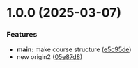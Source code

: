 # 1.0.0 (2025-03-07)


### Features

* **main:** make course structure ([e5c95de](https://github.com/AslanbekGr/-git-extended/commit/e5c95de7c3799e793e4262360fa9176348becca4))
* new origin2 ([05e87d8](https://github.com/AslanbekGr/-git-extended/commit/05e87d86a09a7c6786aa2e6a71e6cc37f18c434b))



